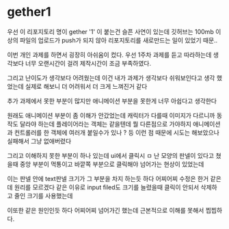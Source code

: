# gether1
우선 이 리포지토리 명이 gether '1' 이 붙는건 슬픈 사연이 있는데 깃허브는 100mb 이상의 파일의 업로드가 push가 되지 않아 리포지토리를 새로만드는 일이 있었기 때문..

이번 개인 과제를 하면서 굉장히 아쉬움이 컸다. 우선 1주차 과제를 듣고 따라하는데 생각보다 너무 오랜시간이 걸려 제작시간이 조금 부족하였다.

그리고 난이도가 생각보다 어려웠는데 이건 내가 과제가 생각보다 쉬워보인다고 생각 했었는데 실제로 해보니 더 어려워서 더 크게 느껴진거 같다

추가 과제에서 못한 부분이 많지만 애니메이션 부분을 못한게 너무 아쉽다고 생각한다

원래도 애니메이션 부분이 좀 이해가 안갔었는데 캐릭터가 다를때 이미지가 다르니까 동작도 달라야 하는데 플레이어라는 객체는 같을텐데 뭘 다른점으로 가야하지 
애니메이션 과 컨트롤러를 한 객체에 여러개 붙일수가 있나 ? 등 이런 점 때문에 시도는 해보았으나 실패해서 그냥 없애버렸다 

그리고 이해하지 못한 부분이 하나 있는데 ui에서 클릭시 ㅁ 난 모양의 판넬이 있다고 쳤을때 중앙 부분이 먹통이고 바깥쪽 부분으로 클릭해야 넘어가는 현상이 있었는데

이는 판넬 안에 text판넬 크기가 그 부분을 차지 하는듯 하다 어찌어찌 수정은 한거 같은데 원리를 모르겠다 같은 이유로 input filed도 크기를 늘렸을때 클릭이 안되서 삭제하고 줄인 크기를 사용했는데 

이또한 같은 원인인듯 하다 어찌어찌 넘어가긴 했는데 근본적으로 이해를 못해서 찝찝하다.
